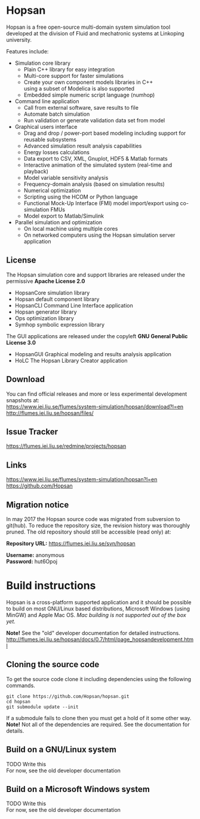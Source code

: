 # Hopsan

Hopsan is a free open-source multi-domain system simulation tool developed at the division of Fluid and mechatronic systems at Linkoping university.

Features include:

* Simulation core library
    * Plain C++ library for easy integration
    * Multi-core support for faster simulations
    * Create your own component models libraries in C++  
      using a subset of Modelica is also supported
    * Embedded simple numeric script language (numhop)
* Command line application
    * Call from external software, save results to file
    * Automate batch simulation
    * Run validation or generate validation data set from model
* Graphical users interface 
    * Drag and drop / power-port based modeling including support for reusable subsystems
    * Advanced simulation result analysis capabilities
    * Energy losses calculations 
    * Data export to CSV, XML, Gnuplot, HDF5 & Matlab formats 
    * Interactive animation of the simulated system (real-time and playback)   
    * Model variable sensitivity analysis
    * Frequency-domain analysis (based on simulation results)
    * Numerical optimization
    * Scripting using the HCOM or Python language
    * Functional Mock-Up Interface (FMI) model import/export using co-simulation FMUs
    * Model export to Matlab/Simulink
* Parallel simulation and optimization
    * On local machine using multiple cores
    * On networked computers using the Hopsan simulation server application

## License

The Hopsan simulation core and support libraries are released under the permissive **Apache License 2.0**
* HopsanCore simulation library
* Hopsan default component library
* HopsanCLI Command Line Interface application
* Hopsan generator library
* Ops optimization library
* Symhop symbolic expression library

The GUI applications are released under the copyleft **GNU General Public License 3.0**
* HopsanGUI Graphical modeling and results analysis application
* HoLC The Hopsan Library Creator application

## Download

You can find official releases and more or less experimental development snapshots at:  
https://www.iei.liu.se/flumes/system-simulation/hopsan/download?l=en  
http://flumes.iei.liu.se/hopsan/files/

## Issue Tracker

https://flumes.iei.liu.se/redmine/projects/hopsan

## Links

https://www.iei.liu.se/flumes/system-simulation/hopsan?l=en  
https://github.com/Hopsan


## Migration notice

In may 2017 the Hopsan source code was migrated from subversion to git(hub).
To reduce the repository size, the revision history was thoroughly pruned.
The old repository should still be accessible (read only) at:

**Repository URL:** https://flumes.iei.liu.se/svn/hopsan

**Username:** anonymous  
**Password:** hut6Opoj

# Build instructions

Hopsan is a cross-platform supported application and it should be possible to build
on most GNU/Linux based distributions, Microsoft Windows (using MinGW) and Apple Mac OS.
*Mac building is not supported out of the box yet.*

**Note!** See the "old" developer documentation for detailed instructions.
http://flumes.iei.liu.se/hopsan/docs/0.7/html/page_hopsandevelopment.html

## Cloning the source code
To get the source code clone it including dependencies using the following commands.
```
git clone https://github.com/Hopsan/hopsan.git
cd hopsan
git submodule update --init 
```
If a submodule fails to clone then you must get a hold of it some other way.
**Note!** Not all of the dependencies are required. See the documentation for details.

## Build on a GNU/Linux system
TODO Write this  
For now, see the old developer documentation

## Build on a Microsoft Windows system
TODO Write this  
For now, see the old developer documentation
